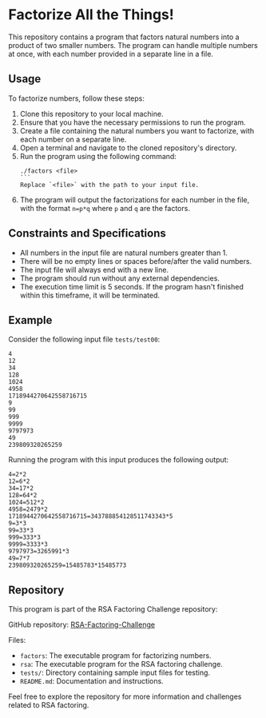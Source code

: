 # Factorize All the Things!

This repository contains a program that factors natural numbers into a product of two smaller numbers. The program can handle multiple numbers at once, with each number provided in a separate line in a file.

## Usage

To factorize numbers, follow these steps:

1. Clone this repository to your local machine.
2. Ensure that you have the necessary permissions to run the program.
3. Create a file containing the natural numbers you want to factorize, with each number on a separate line.
4. Open a terminal and navigate to the cloned repository's directory.
5. Run the program using the following command:
   ````
   ./factors <file>
   ```
   Replace `<file>` with the path to your input file.
6. The program will output the factorizations for each number in the file, with the format `n=p*q` where `p` and `q` are the factors.

## Constraints and Specifications

- All numbers in the input file are natural numbers greater than 1.
- There will be no empty lines or spaces before/after the valid numbers.
- The input file will always end with a new line.
- The program should run without any external dependencies.
- The execution time limit is 5 seconds. If the program hasn't finished within this timeframe, it will be terminated.

## Example

Consider the following input file `tests/test00`:

```
4
12
34
128
1024
4958
1718944270642558716715
9
99
999
9999
9797973
49
239809320265259
```

Running the program with this input produces the following output:

```
4=2*2
12=6*2
34=17*2
128=64*2
1024=512*2
4958=2479*2
1718944270642558716715=343788854128511743343*5
9=3*3
99=33*3
999=333*3
9999=3333*3
9797973=3265991*3
49=7*7
239809320265259=15485783*15485773
```

## Repository

This program is part of the RSA Factoring Challenge repository:

GitHub repository: [RSA-Factoring-Challenge](https://github.com/your-username/RSA-Factoring-Challenge)

Files:
- `factors`: The executable program for factorizing numbers.
- `rsa`: The executable program for the RSA factoring challenge.
- `tests/`: Directory containing sample input files for testing.
- `README.md`: Documentation and instructions.

Feel free to explore the repository for more information and challenges related to RSA factoring.
